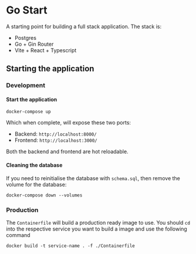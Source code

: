 # Go Start

A starting point for building a full stack application. The stack is:
- Postgres
- Go + Gin Router
- Vite + React + Typescript

## Starting the application

### Development
#### Start the application
```
docker-compose up
```
Which when complete, will expose these two ports:

- Backend: `http://localhost:8000/`
- Frontend: `http://localhost:3000/`

Both the backend and frontend are hot reloadable.

#### Cleaning the database
If you need to reinitialise the database with `schema.sql`, then remove the volume for the database:
```
docker-compose down --volumes
```

### Production
The `Containerfile` will build a production ready image to use. You should `cd` into the respective service you want to build a image and use the following command 
```
docker build -t service-name . -f ./Containerfile
```
